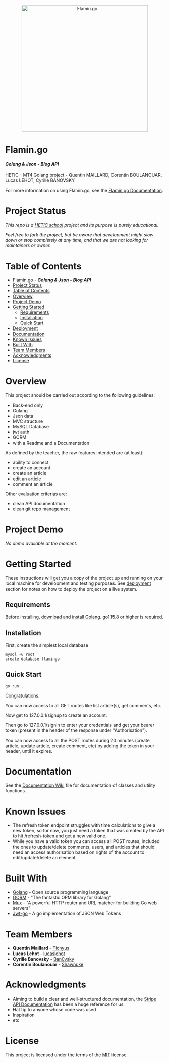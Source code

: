<p align="center"> 
<img
      alt="Flamin.go"
      src="https://i.imgur.com/jOiyrFQ.png "Flamin.Go logo"
      width="400"
    />
</p>
                 
Flamin.go
====
#### ***Golang & Json - Blog API***
HETIC - MT4 Golang project - Quentin MAILLARD, Corentin BOULANOUAR, Lucas LEHOT, Cyrille BANOVSKY

For more information on using Flamin.go, see the [Flamin.go Documentation](https://github.com/Tichyus/projet_wiki/wiki).

# Project Status
*This repo is a [HETIC school](https://www.hetic.net/) project and its purpose is purely educational.* 

*Feel free to fork the project, but be aware that development might slow down or stop completely at any time, and that we are not looking for maintainers or owner.*

# Table of Contents
- [Flamin.go](#flamingo)
      - [***Golang & Json - Blog API***](#golang--json---blog-api)
- [Project Status](#project-status)
- [Table of Contents](#table-of-contents)
- [Overview](#overview)
- [Project Demo](#project-demo)
- [Getting Started](#getting-started)
  - [Requirements](#requirements)
  - [Installation](#installation)
  - [Quick Start](#quick-start)
- [Deployment](#deployment)
- [Documentation](#documentation)
- [Known Issues](#known-issues)
- [Built With](#built-with)
- [Team Members](#team-members)
- [Acknowledgments](#acknowledgments)
- [License](#license)

# Overview
This project should be carried out according to the following guidelines:
* Back-end only
* Golang
* Json data
* MVC structure
* MySQL Database
* jwt auth
* GORM
* with a Readme and a Documentation

As defined by the teacher, the raw features intended are (at least):
* ability to connect
* create an account
* create an article
* edit an article
* comment an article

Other evaluation criterias are:
* clean API documentation
* clean git repo management

# Project Demo
*No demo available at the moment.*

# Getting Started
These instructions will get you a copy of the project up and running on your local machine for development and testing purposes. See [deployment](#deployment) section for notes on how to deploy the project on a live system.

## Requirements
Before installing, [download and install Golang](https://golang.org/dl/). go1.15.8 or higher is required.

## Installation
First, create the simplest local database
```
mysql -u root
create database flamingo
```

## Quick Start
```
go run .
```
Congratulations.

You can now access to all GET routes like list article(s), get comments, etc.

Now get to 127.0.0.1/signup to create an account. 

Then go to 127.0.0.1/signin to enter your credentials and get your bearer token (present in the header of the response under "Authorisation").

You can now access to all the POST routes during 20 minutes (create article, update article, create comment, etc) by adding the token in your header, until it expires.

# Documentation
See the [Documentation Wiki](https://github.com/Tichyus/projet_wiki/wiki) file for documentation of classes and utility functions.

# Known Issues
- The refresh token endpoint struggles with time calculations to give a new token, so for now, you just need a token that was created by the API to hit /refresh-token and get a new valid one.
- While you have a valid token you can access all POST routes, included the ones to update/delete comments, users, and articles that should need an access authorisation based on rights of the account to edit/update/delete an element.

# Built With
* [Golang](https://golang.org/) - Open source programming language
* [GORM](https://gorm.io/index.html) - "The fantastic ORM library for Golang"
* [Mux](https://github.com/gorilla/mux) - "A powerful HTTP router and URL matcher for building Go web servers"
* [Jwt-go](https://github.com/dgrijalva/jwt-go) - A go implementation of JSON Web Tokens

# Team Members
* **Quentin Maillard** - [Tichyus](https://github.com/Tichyus)
* **Lucas Lehot** - [lucaslehot](https://github.com/lucaslehot)
* **Cyrille Banovsky** - [Ban0vsky](https://github.com/Ban0vsky)
* **Corentin Boulanouar** - [Shawnuke](https://github.com/Shawnuke)

# Acknowledgments
* Aiming to build a clear and well-structured documentation, the [Stripe API Documentation](https://stripe.com/docs/api) has been a huge reference for us.
* Hat tip to anyone whose code was used
* Inspiration
* etc

# License
This project is licensed under the terms of the [MIT](https://opensource.org/licenses/MIT) license.
